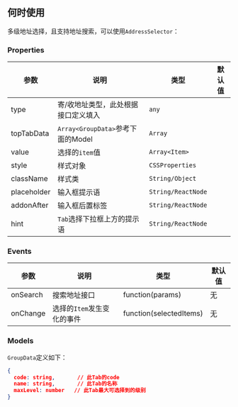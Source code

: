 ## 何时使用

多级地址选择，且支持地址搜索，可以使用`AddressSelector`：

### Properties

| 参数        | 说明                             | 类型               | 默认值 |
| ----------- | -------------------------------- | ------------------ | ------ |
| type        | 寄/收地址类型，此处根据接口定义填入  | `any`              |        |
| topTabData  | `Array<GroupData>`参考下面的Model | `Array`            |        |
| value       | 选择的`item`值                   | `Array<Item>`      |        |
| style       | 样式对象                         | `CSSProperties`    |        |
| className   | 样式类                           | `String/Object`    |        |
| placeholder | 输入框提示语                     | `String/ReactNode` |        |
| addonAfter  | 输入框后置标签                   | `String/ReactNode` |        |
| hint        | `Tab`选择下拉框上方的提示语      | `String/ReactNode` |        |

### Events

| 参数     | 说明                       | 类型                    | 默认值 |
| -------- | -------------------------- | ----------------------- | ------ |
| onSearch | 搜索地址接口               | function(params)        | 无     |
| onChange | 选择的`Item`发生变化的事件 | function(selectedItems) | 无     |


### Models

`GroupData`定义如下：

```json
{
  code: string,       // 此Tab的code
  name: string,       // 此Tab的名称
  maxLevel: number   // 此Tab最大可选择到的级别
}
```
